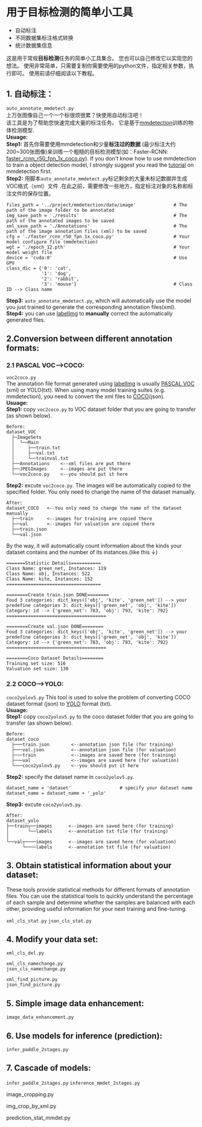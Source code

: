 # 用于目标检测的简单小工具  
* 自动标注  
* 不同数据集标注格式转换  
* 统计数据集信息  

这是用于常规**目标检测**任务的简单小工具集合。 您也可以自己修改它以实现您的想法。 使用非常简单，只需要复制你需要使用的python文件，指定相关参数，执行即可。 使用前请仔细阅读以下教程。 

## 1. 自动标注：
`auto_annotate_mmdetect.py`  
上万张图像自己一个一个标很烦很累？快使用自动标注吧！  
该工具是为了帮助您快速完成大量的标注任务。 它是基于[mmdetection](https://github.com/open-mmlab/mmdetection)训练的物体检测模型.   
**Usuage:**  
**Step1:** 首先你需要使用mmdetection和少量**标注过的数据** (最少标注大约200~300张图像)来训练一个粗糙的目标检测模型(如：Faster-RCNN: [faster_rcnn_r50_fpn_1x_coco.py](https://github.com/open-mmlab/mmdetection/tree/master/configs/faster_rcnn)). If you don't know how to use mmdetection to train a object detection model, I strongly suggest you read the [tutorial](https://github.com/open-mmlab/mmdetection/blob/master/docs/2_new_data_model.md) on mmdetection first.  
**Step2:** 用脚本`auto_annotate_mmdetect.py`标记剩余的大量未标记数据并生成VOC格式（xml）文件 .在此之前，需要修改一些地方，指定标注对象的名称和标注文件的保存位置。 
```
files_path = '../project/mmdetection/data/image'              # The path of the image folder to be annotated  
img_save_path = './results'                                   # The path of the annotated images to be saved  
xml_save_path = './Annotations'                               # The path of the image annotation files (xml) to be saved  
cfg = './faster_rcnn_r50_fpn_1x_coco.py'                      # Your model configure file (mmdetection)  
wgt = './epoch_12.pth'                                        # Your model weight file  
device = 'cuda:0'                                             # Use GPU  
class_dic = {'0': 'cat',
             '1': 'dog',  
             '2': 'rabbit',  
             '3': 'mouse'}                                    # Class ID --> Class name  
```
**Step3:** `auto_annotate_mmdetect.py`, which will automatically use the model you just trained to generate the corresponding annotation files(xml).               
**Step4:** you can use [labelImg](https://github.com/tzutalin/labelImg) to **manually** correct the automatically generated files.   


## 2.Conversion between different annotation formats:
### 2.1 PASCAL VOC-->COCO:  
`voc2coco.py`  
The annotation file format generated using [labelImg](https://github.com/tzutalin/labelImg) is usually  [PASCAL VOC](host.robots.ox.ac.uk/pascal/VOC/) (xml) or YOLO(txt). When using many model training suites (e.g. mmdetection), you need to convert the xml files to [COCO](https://cocodataset.org)(json).  
**Usuage:**  
**Step1:** copy `voc2coco.py` to VOC dataset folder that you are going to transfer (as shown below).
```
Before:
dataset_VOC
  ├─ImageSets
  │  └──Main
  │     ├──train.txt
  │     ├──val.txt
  │     └──trainval.txt
  ├──Annotations    <--xml files are put there
  ├──JPEGImages     <--images are put there
  └──voc2coco.py    <--you should put it here
```
**Step2:** excute `voc2coco.py`. The images will be automatically copied to the specified folder. You only need to change the name of the dataset manually.
```
After:
dataset_COCO   <--You only need to change the name of the dataset manually
  ├──train     <--images for training are copied there
  ├──val       <--images for valuation are copied there
  ├──train.json
  └──val.json
```  
By the way, it will automatically count information about the kinds your dataset contains and the number of its instances.(like this ↓)  
```
=======Statistic Details===========  
Class Name: green_net, Instances: 119  
Class Name: obj, Instances: 522  
Class Name: kite, Instances: 152  
===================================  

========Create train.json DONE========  
Foud 3 categories: dict_keys(['obj', 'kite', 'green_net']) --> your predefine categories 3: dict_keys(['green_net', 'obj', 'kite'])  
Category: id --> {'green_net': 783, 'obj': 793, 'kite': 792}  
=====================================  

========Create val.json DONE========  
Foud 3 categories: dict_keys(['obj', 'kite', 'green_net']) --> your predefine categories 3: dict_keys(['green_net', 'obj', 'kite'])  
Category: id --> {'green_net': 783, 'obj': 793, 'kite': 792}  
=====================================

========Coco Dataset Details========  
Training set size: 516  
Valuation set size: 130  
```  
 
### 2.2 COCO-->YOLO:  

`coco2yolov5.py`
This tool is used to solve the problem of converting COCO dataset format (json) to [YOLO](https://github.com/ultralytics/yolov5) format (txt).  
**Usuage:**  
**Step1:** copy `coco2yolov5.py` to the coco dataset folder that you are going to transfer (as shown below).  
```
Before:
dataset_coco
  ├───train.json        <--annotation json file (for training)
  ├───val.json          <--annotation json file (for valuation)
  ├───train             <--images are saved here (for training)
  ├───val               <--images are saved here (for valuation)
  └───coco2yolov5.py    <--you should put it here
```
**Step2:** specify the dataset name in `coco2yolov5.py`.
```
dataset_name = 'dataset'                  # specify your dataset name
dataset_name = dataset_name + '_yolo'
```
**Step3:** excute `coco2yolov5.py`.
```
After:
dataset_yolo
├──train┬──images      <--images are saved here (for training)
│       └──labels      <--annotation txt file (for training)
│
└──val┬────images      <--images are saved here (for valuation)
      └────labels      <--annotation txt file (for valuation)
```

## 3. Obtain statistical information about your dataset:   
These tools provide statistical methods for different formats of annotation files. You can use the statistical tools to quickly understand the percentage of each sample and determine whether the samples are balanced with each other, providing useful information for your next training and fine-tuning.

`xml_cls_stat.py`
`json_cls_stat.py`

## 4. Modify your data set:  
`xml_cls_del.py`  

`xml_cls_namechange.py`  
`json_cls_namechange.py`  

`xml_find_picture.py`  
`json_find_picture.py`  


## 5. Simple image data enhancement:  
`image_data_enhancement.py`

## 6. Use models for inference (prediction):  
`infer_paddle_2stages.py`


## 7. Cascade of models:  
`infer_paddle_2stages.py`
`inference_mmdet_2stages.py`



image_cropping.py

img_crop_by_xml.py





prediction_stat_mmdet.py


